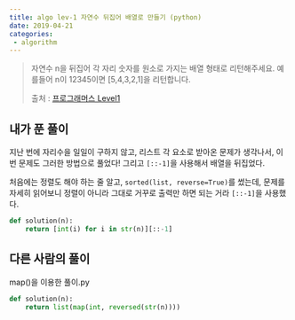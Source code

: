 ```yaml
---
title: algo lev-1 자연수 뒤집어 배열로 만들기 (python)
date: 2019-04-21
categories:
 - algorithm
---
```




> 자연수 n을 뒤집어 각 자리 숫자를 원소로 가지는 배열 형태로 리턴해주세요. 예를들어 n이 12345이면 [5,4,3,2,1]을 리턴합니다.
>
> 
>
> 출처 : [프로그래머스 Level1](https://programmers.co.kr/learn/challenges?tab=all_challenges)



## 내가 푼 풀이



지난 번에 자리수을 일일이 구하지 않고, 리스트 각 요소로 받아온 문제가 생각나서, 이번 문제도 그러한 방법으로 풀었다! 그리고 `[::-1]`을 사용해서 배열을 뒤집었다. 



처음에는 정렬도 해야 하는 줄 알고, `sorted(list, reverse=True)`를 썼는데, 문제를 자세히 읽어보니 정렬이 아니라 그대로 거꾸로 출력만 하면 되는 거라 `[::-1]`을 사용했다.



```python
def solution(n):
    return [int(i) for i in str(n)][::-1]
```





## 다른 사람의 풀이



map()을 이용한 풀이.py

```python
def solution(n):
    return list(map(int, reversed(str(n))))
```

